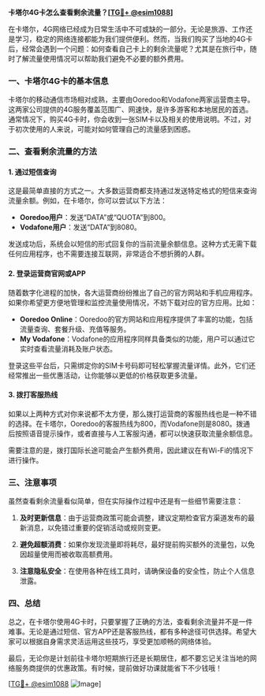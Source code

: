 **卡塔尔4G卡怎么查看剩余流量？[[TG💪+ @esim1088](https://t.me/s/esim1088)]**

在卡塔尔，4G网络已经成为日常生活中不可或缺的一部分。无论是旅游、工作还是学习，稳定的网络连接都能为我们提供便利。然而，当我们购买了当地的4G卡后，经常会遇到一个问题：如何查看自己卡上的剩余流量呢？尤其是在旅行中，随时了解流量使用情况可以帮助我们避免不必要的额外费用。

### **一、卡塔尔4G卡的基本信息**

卡塔尔的移动通信市场相对成熟，主要由Ooredoo和Vodafone两家运营商主导。这两家公司提供的4G服务覆盖范围广、网速快，是许多游客和本地居民的首选。通常情况下，购买4G卡时，你会收到一张SIM卡以及相关的使用说明。不过，对于初次使用的人来说，可能对如何管理自己的流量感到困惑。

### **二、查看剩余流量的方法**

#### **1. 通过短信查询**

这是最简单直接的方式之一。大多数运营商都支持通过发送特定格式的短信来查询流量余额。例如，在卡塔尔，你可以尝试以下方法：

- **Ooredoo用户**：发送“DATA”或“QUOTA”到800。
- **Vodafone用户**：发送“DATA”到8080。

发送成功后，系统会以短信的形式回复你的当前流量余额信息。这种方式无需下载任何应用程序，也不需要连接互联网，非常适合不想折腾的人群。

#### **2. 登录运营商官网或APP**

随着数字化进程的加快，各大运营商纷纷推出了自己的官方网站和手机应用程序。如果你希望更方便地管理和监控流量使用情况，不妨下载对应的官方应用。比如：

- **Ooredoo Online**：Ooredoo的官方网站和应用程序提供了丰富的功能，包括流量查询、套餐升级、充值等服务。
- **My Vodafone**：Vodafone的应用程序同样具备类似的功能，用户可以通过它实时查看流量消耗及账户状态。

登录这些平台后，只需绑定你的SIM卡号码即可轻松掌握流量详情。此外，它们还经常推出一些优惠活动，让你能够以更低的价格获取更多流量。

#### **3. 拨打客服热线**

如果以上两种方式对你来说都不太方便，那么拨打运营商的客服热线也是一种不错的选择。在卡塔尔，Ooredoo的客服热线为800，而Vodafone则是8080。拨通后按照语音提示操作，或者直接与人工客服沟通，都可以快速获取流量余额信息。

需要注意的是，拨打国际长途可能会产生额外费用，因此建议在有Wi-Fi的情况下进行操作。

### **三、注意事项**

虽然查看剩余流量看似简单，但在实际操作过程中还是有一些细节需要注意：

1. **及时更新信息**：由于运营商政策可能会调整，建议定期检查官方渠道发布的最新消息，以免错过重要的促销活动或规则变更。
   
2. **避免超额消费**：如果你发现流量即将耗尽，最好提前购买额外的流量包，以免因超量使用而被收取高额费用。

3. **注意隐私安全**：在使用各种在线工具时，请确保设备的安全性，防止个人信息泄露。

### **四、总结**

总之，在卡塔尔使用4G卡时，只要掌握了正确的方法，查看剩余流量并不是一件难事。无论是通过短信、官方APP还是客服热线，都有多种途径可供选择。希望大家可以根据自身需求灵活运用这些技巧，享受更加顺畅的网络体验。

最后，无论你是计划前往卡塔尔短期旅行还是长期居住，都不要忘记关注当地的网络服务商提供的优惠政策。有时候，提前做好功课就能省下不少钱哦！

[[TG💪+ @esim1088](https://t.me/s/esim1088) ![Image](https://i.postimg.cc/4NQfJmqS/Snipaste-2025-05-13-00-14-12.png)]